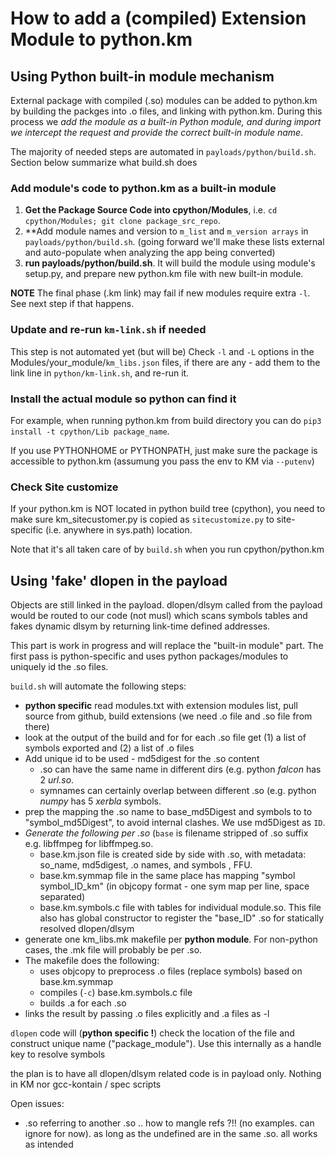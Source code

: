 # How to add a (compiled) Extension Module to python.km

## Using Python built-in module mechanism

External package with compiled (.so) modules can be added to python.km by building the packges into .o files, and linking with python.km.
During this process we *add the module as a built-in Python module, and during import we intercept the request and provide the correct built-in module name*.

The majority of needed steps are automated in `payloads/python/build.sh`. Section below summarize what build.sh does

### Add module's code to python.km as a built-in module

1. **Get the Package Source Code into cpython/Modules**, i.e. `cd cpython/Modules; git clone package_src_repo`.
1. **Add module names and version to `m_list` and `m_version arrays` in `payloads/python/build.sh`. (going forward we'll make these lists external and auto-populate when analyzing the app being converted)
1. **run payloads/python/build.sh**. It will build the module using module's setup.py, and prepare new python.km file with new built-in module.

**NOTE** The final phase (.km link) may fail if new modules require extra `-l`. See next step if that happens.

### Update and re-run `km-link.sh` if needed

This step is not automated yet (but will be)
Check `-l` and `-L` options in  the Modules/your_module/`km_libs.json` files, if there are any - add them to the link line in `python/km-link.sh`, and re-run it.

### Install the actual module so python can find it

For example, when running python.km from build directory you can do `pip3 install -t cpython/Lib package_name`.

If you use PYTHONHOME or PYTHONPATH, just make sure the package is accessible to python.km (assumung you pass the env to KM via `--putenv`)

### Check Site customize

If your python.km is NOT located in python build tree (cpython), you need to make sure km_sitecustomer.py is copied as `sitecustomize.py` to site-specific (i.e. anywhere in sys.path) location.

Note that it's all taken care of by `build.sh` when you run cpython/python.km

## Using 'fake' dlopen in the payload

Objects are still linked in the payload.
dlopen/dlsym called from the payload would be routed to our code (not musl) which scans symbols tables and fakes dynamic dlsym by returning link-time defined addresses.

This part is work in progress and will replace the "built-in module" part. The first pass is python-specific and uses python packages/modules to uniquely id the .so files.

`build.sh` will automate the following steps:

* **python specific** read modules.txt with extension modules list, pull source from github, build extensions (we need .o file and .so file from there)
* look at the output of the build and  for for each .so file get (1) a list of symbols exported and (2) a list of .o files
* Add unique id to be used - md5digest for the .so content
  * .so can have the same name in different dirs (e.g. python *falcon* has 2 *url.so*.
  * symnames can certainly overlap between different .so (e.g. python *numpy* has 5 *xerbla* symbols.
* prep the mapping the .so name to base_md5Digest and symbols to to "symbol_md5Digest", to avoid internal clashes. We use md5Digest as `ID`.
* *Generate the following per .so*  (`base` is filename stripped of .so suffix e.g. libffmpeg for libffmpeg.so.
  * base.km.json file is created side by side with .so,  with metadata: so_name, md5digest, .o names, and symbols , FFU.
  * base.km.symmap file in the same place has mapping "symbol symbol_ID_km" (in objcopy format - one sym map per line, space separated)
  * base.km.symbols.c file with tables for individual module.so. This file also has global constructor to register the "base_ID" .so for statically resolved dlopen/dlsym
* generate one km_libs.mk makefile per **python module**. For non-python cases, the .mk file will probably be per .so.
* The makefile does the following:
  * uses objcopy to preprocess .o files (replace symbols) based on base.km.symmap
  * compiles (`-c`) base.km.symbols.c file
  * builds .a for each .so
*  links the result by passing .o files explicitly and .a files as -l

`dlopen` code will (**python specific !**) check the location of the file and construct unique name ("package_module"). Use this internally as a handle key to resolve symbols

the plan is to have all dlopen/dlsym related code is in payload only. Nothing in KM nor gcc-kontain / spec scripts

Open issues:

* .so referring to another .so .. how to mangle refs ?!! (no examples. can ignore for now). as long as the undefined are in the same .so. all works as intended
